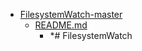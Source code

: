 - <a href = "E:\Node_projects\Node_Way\Education\Timur_Video_Node.js\part_15\FilesystemWatch-master\cat.FilesystemWatch-master\dir.FilesystemWatch-master.md">FilesystemWatch-master</a>
    - <a href = "E:\Node_projects\Node_Way\Education\Timur_Video_Node.js\part_15\FilesystemWatch-master\README.md">README.md</a>
        - *# FilesystemWatch

